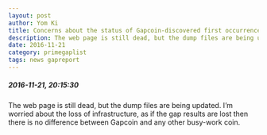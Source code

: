 ```yaml
---
layout: post
author: Yom Ki
title: Concerns about the status of Gapcoin-discovered first occurrence record gaps
description: The web page is still dead, but the dump files are being updated.
date: 2016-11-21
category: primegaplist
tags: news gapreport
---
```


##### 2016-11-21, 20:15:30

The web page is still dead, but the dump files are being updated. I’m worried about the loss of infrastructure, as if the gap results are lost then there is no difference between Gapcoin and any other busy-work coin.

